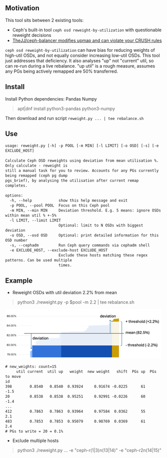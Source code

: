 ## Motivation

This tool sits between 2 existing tools:
- Ceph's built-in tool `ceph osd reweight-by-utilization` with questionable reweight decisions
- [TheJJ/ceph-balancer modifies upmap and can violate your CRUSH rules](https://github.com/TheJJ/ceph-balancer/issues/41)

`ceph osd reweight-by-utilization` can have bias for reducing weights of high-util OSDs, and not equally consider increasing low-util OSDs. 
This tool just addresses that deficiency.
It also analyses "up" not "current" util, so can re-run during a live rebalance. 
"up util" is a rough measure, assumes any PGs being actively remapped are 50% transferred.

## Install

Install Python dependencies: Pandas Numpy
> apt|dnf install python3-pandas python3-numpy

Then download and run script `reweight.py ... | tee rebalance.sh`

## Use

```
usage: reweight.py [-h] -p POOL [-m MIN] [-l LIMIT] [-o OSD] [-s] [-e EXCLUDE_HOST]

Calculate Ceph OSD reweights using deviation from mean utilisation %. Only calculate - reweight is
still a manual task for you to review. Accounts for any PGs currently being remapped (ceph pg dump
pgs_brief), by analysing the utilisation after current remap completes.

options:
  -h, --help            show this help message and exit
  -p POOL, --pool POOL  Focus on this Ceph pool
  -m MIN, --min MIN     Deviation threshold. E.g. 5 means: ignore OSDs within mean util % +-5%
  -l LIMIT, --limit LIMIT
                        Optional: limit to N OSDs with biggest deviation
  -o OSD, --osd OSD     Optional: print detailed information for this OSD number
  -s, --cephadm         Run Ceph query commands via cephadm shell
  -e EXCLUDE_HOST, --exclude-host EXCLUDE_HOST
                        Exclude these hosts matching these regex patterns. Can be used multiple
                        times.
```

## Example

- Reweight OSDs with util deviation 2.2% from mean

> python3 ./reweight.py -p $pool -m 2.2 | tee rebalance.sh

![](./Images/osds-util-annot.png)

```
# new_weights: count=15
     util current  util up   weight  new weight   shift  PGs up  PGs to move
id                                                                          
398        0.8540   0.8540  0.93924     0.91674 -0.0225      61         -1.5
20         0.8538   0.8538  0.95251     0.92991 -0.0226      60         -1.4
...
412        0.7863   0.7863  0.93964     0.97584  0.0362      55          2.1
483        0.7853   0.7853  0.95079     0.98769  0.0369      61          2.4
# PGs to write = 20 = 0.1%
```

- Exclude multiple hosts

> python3 ./reweight.py ... -e "ceph-r(1|3)n(13|14)" -e "ceph-r2n(14|15)"
